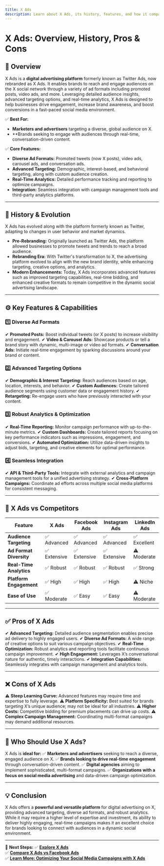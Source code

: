 ```yaml
---
title: X Ads
description: Learn about X Ads, its history, features, and how it compares to other social media advertising platforms.
---
```


# **X Ads: Overview, History, Pros & Cons**

## **📌 Overview**  
X Ads is a **digital advertising platform** formerly known as Twitter Ads, now rebranded as X Ads. It enables brands to reach and engage audiences on the X social network through a variety of ad formats including promoted posts, video ads, and more. Leveraging detailed audience insights, advanced targeting options, and real-time analytics, X Ads is designed to help businesses drive engagement, increase brand awareness, and boost conversions in a fast-paced social media environment.

✅ **Best For:**  
- **Marketers and advertisers** targeting a diverse, global audience on X.  
- **Brands seeking to engage with audiences through real-time, conversation-driven content.  

✅ **Core Features:**  
- **Diverse Ad Formats:** Promoted tweets (now X posts), video ads, carousel ads, and conversation ads.  
- **Advanced Targeting:** Demographic, interest-based, and behavioral targeting, along with custom audience creation.  
- **Real-Time Analytics:** Detailed performance tracking and reporting to optimize campaigns.  
- **Integration:** Seamless integration with campaign management tools and third-party analytics platforms.

---

## **📜 History & Evolution**  
X Ads has evolved along with the platform formerly known as Twitter, adapting to changes in user behavior and market dynamics.

- **Pre-Rebranding:** Originally launched as Twitter Ads, the platform allowed businesses to promote tweets and trends to reach a broad audience.
- **Rebranding Era:** With Twitter's transformation to X, the advertising platform evolved to align with the new brand identity, while enhancing targeting, creative options, and analytics.
- **Modern Enhancements:** Today, X Ads incorporates advanced features such as improved targeting capabilities, real-time bidding, and enhanced creative formats to remain competitive in the dynamic social advertising landscape.

---

## **⚙️ Key Features & Capabilities**

### **1️⃣ Diverse Ad Formats**
✔ **Promoted Posts:** Boost individual tweets (or X posts) to increase visibility and engagement.
✔ **Video & Carousel Ads:** Showcase products or tell a brand story with dynamic, multi-image or video ad formats.
✔ **Conversation Ads:** Initiate real-time engagement by sparking discussions around your brand or content.

### **2️⃣ Advanced Targeting Options**
✔ **Demographic & Interest Targeting:** Reach audiences based on age, location, interests, and behavior.
✔ **Custom Audiences:** Create tailored audience segments using customer data or engagement history.
✔ **Retargeting:** Re-engage users who have previously interacted with your content.

### **3️⃣ Robust Analytics & Optimization**
✔ **Real-Time Reporting:** Monitor campaign performance with up-to-the-minute metrics.
✔ **Custom Dashboards:** Create tailored reports focusing on key performance indicators such as impressions, engagement, and conversions.
✔ **Automated Optimization:** Utilize data-driven insights to adjust bids, targeting, and creative elements for optimal performance.

### **4️⃣ Seamless Integration**
✔ **API & Third-Party Tools:** Integrate with external analytics and campaign management tools for a unified advertising strategy.
✔ **Cross-Platform Campaigns:** Coordinate ad efforts across multiple social media platforms for consistent messaging.

---

## **🔄 X Ads vs Competitors**

| Feature                    | X Ads              | Facebook Ads      | Instagram Ads     | LinkedIn Ads      |
|----------------------------|--------------------|-------------------|-------------------|-------------------|
| **Audience Targeting**     | ✅ Advanced        | ✅ Advanced       | ✅ Advanced       | ✅ Excellent      |
| **Ad Format Diversity**    | ✅ Extensive       | ✅ Extensive      | ✅ Extensive      | ⚠ Moderate       |
| **Real-Time Analytics**    | ✅ Robust          | ✅ Robust         | ✅ Robust         | ✅ Strong         |
| **Platform Engagement**    | ✅ High            | ✅ High           | ✅ High           | ⚠ Niche          |
| **Ease of Use**            | ✅ Moderate        | ✅ Easy           | ✅ Easy           | ⚠ Moderate       |

---

## **✅ Pros of X Ads**
✔ **Advanced Targeting:** Detailed audience segmentation enables precise ad delivery to highly engaged users.
✔ **Diverse Ad Formats:** A wide range of creative options to suit various campaign objectives.
✔ **Real-Time Optimization:** Robust analytics and reporting tools facilitate continuous campaign improvement.
✔ **High Engagement:** Leverages X’s conversational nature for authentic, timely interactions.
✔ **Integration Capabilities:** Seamlessly integrates with campaign management and analytics tools.

---

## **❌ Cons of X Ads**
⚠ **Steep Learning Curve:** Advanced features may require time and expertise to fully leverage.
⚠ **Platform Specificity:** Best suited for brands targeting X’s unique audience; may not be ideal for all industries.
⚠ **Higher Costs:** Competitive bidding for premium placements can drive up costs.
⚠ **Complex Campaign Management:** Coordinating multi-format campaigns may demand additional resources.

---

## **🎯 Who Should Use X Ads?**
X Ads is **ideal for:**
✅ **Marketers and advertisers** seeking to reach a diverse, engaged audience on X.
✅ **Brands looking to drive real-time engagement** through conversation-driven content.
✅ **Digital agencies** aiming to implement sophisticated, multi-format campaigns.
✅ **Organizations with a focus on social media advertising** and data-driven campaign optimization.

---

## **💡 Conclusion**
X Ads offers a **powerful and versatile platform** for digital advertising on X, providing advanced targeting, diverse ad formats, and robust analytics. While it may require a higher level of expertise and investment, its ability to deliver highly engaging, real-time campaigns makes it an excellent choice for brands looking to connect with audiences in a dynamic social environment.

---

🚀 **Next Steps:**
✅ **[Explore X Ads](https://ads.twitter.com/)**  
✅ **[Compare X Ads vs Facebook Ads](#)**  
✅ **[Learn More: Optimizing Your Social Media Campaigns with X Ads](#)**
